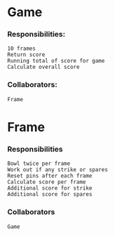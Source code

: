 # Game

### Responsibilities:
```
10 frames
Return score
Running total of score for game
Calculate overall score
```
### Collaborators:
```
Frame
```
# Frame

### Responsibilities
```
Bowl twice per frame
Work out if any strike or spares
Reset pins after each frame
Calculate score per frame
Additional score for strike
Additional score for spares
```
### Collaborators
```
Game
```
